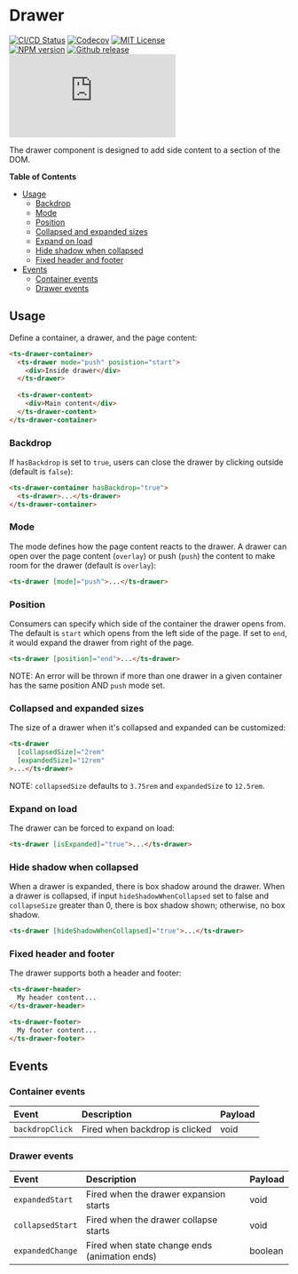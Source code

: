 <h1>Drawer</h1>

[![CI/CD Status][github-action-badge]][github-action-link] [![Codecov][codecov-badge]][codecov-project] [![MIT License][license-image]][license-url]  
[![NPM version][npm-version-image]][npm-package] [![Github release][gh-release-badge]][gh-releases] [![Library size][file-size-badge]][raw-distribution-js]

The drawer component is designed to add side content to a section of the DOM.

<!-- START doctoc generated TOC please keep comment here to allow auto update -->
<!-- DON'T EDIT THIS SECTION, INSTEAD RE-RUN doctoc TO UPDATE -->
**Table of Contents**

- [Usage](#usage)
  - [Backdrop](#backdrop)
  - [Mode](#mode)
  - [Position](#position)
  - [Collapsed and expanded sizes](#collapsed-and-expanded-sizes)
  - [Expand on load](#expand-on-load)
  - [Hide shadow when collapsed](#hide-shadow-when-collapsed)
  - [Fixed header and footer](#fixed-header-and-footer)
- [Events](#events)
  - [Container events](#container-events)
  - [Drawer events](#drawer-events)

<!-- END doctoc generated TOC please keep comment here to allow auto update -->


## Usage

Define a container, a drawer, and the page content:

```html
<ts-drawer-container>
  <ts-drawer mode="push" posistion="start">
    <div>Inside drawer</div>
  </ts-drawer>
  
  <ts-drawer-content>
    <div>Main content</div>
  </ts-drawer-content>
</ts-drawer-container>
```

### Backdrop

If `hasBackdrop` is set to `true`, users can close the drawer by clicking outside (default is `false`):

```html
<ts-drawer-container hasBackdrop="true">
  <ts-drawer>...</ts-drawer>
</ts-drawer-container>
```

### Mode

The mode defines how the page content reacts to the drawer. A drawer can open over the page content (`overlay`) or push
(`push`) the content to make room for the drawer (default is `overlay`):

```html
<ts-drawer [mode]="push">...</ts-drawer>
```
 
### Position

Consumers can specify which side of the container the drawer opens from. The default is `start` which opens from the
left side of the page. If set to `end`, it would expand the drawer from right of the page.

```html
<ts-drawer [position]="end">...</ts-drawer>
```

NOTE: An error will be thrown if more than one drawer in a given container has the same position AND `push` mode set.

### Collapsed and expanded sizes

The size of a drawer when it's collapsed and expanded can be customized:

```html
<ts-drawer
  [collapsedSize]="2rem"
  [expandedSize]="12rem"
>...</ts-drawer>
```

NOTE: `collapsedSize` defaults to `3.75rem` and `expandedSize` to `12.5rem`.

### Expand on load

The drawer can be forced to expand on load:

```html
<ts-drawer [isExpanded]="true">...</ts-drawer>
```

### Hide shadow when collapsed

When a drawer is expanded, there is box shadow around the drawer. When a drawer is collapsed, if input `hideShadowWhenCollapsed` set to false and `collapseSize` greater than 0, there is box shadow shown; otherwise, no box shadow.

```html
<ts-drawer [hideShadowWhenCollapsed]="true">...</ts-drawer>
```

### Fixed header and footer

The drawer supports both a header and footer:

```html
<ts-drawer-header>
  My header content...
</ts-drawer-header>
```
```html
<ts-drawer-footer>
  My footer content...
</ts-drawer-footer>
```

## Events

### Container events

| Event           | Description                    | Payload |
|:----------------|:-------------------------------|:--------|
| `backdropClick` | Fired when backdrop is clicked | void    |

### Drawer events

| Event            | Description                                   | Payload |
|:-----------------|:----------------------------------------------|:--------|
| `expandedStart`  | Fired when the drawer expansion starts        | void    |
| `collapsedStart` | Fired when the drawer collapse starts         | void    |
| `expandedChange` | Fired when state change ends (animation ends) | boolean |


<!-- Links -->
[license-url]:         https://github.com/GetTerminus/terminus-oss/blob/release/LICENSE
[license-image]:       http://img.shields.io/badge/license-MIT-blue.svg
[codecov-project]:     https://codecov.io/gh/GetTerminus/terminus-oss
[codecov-badge]:       https://codecov.io/gh/GetTerminus/terminus-oss/branch/release/graph/badge.svg
[npm-version-image]:   http://img.shields.io/npm/v/@terminus/ui-drawer.svg
[npm-package]:         https://www.npmjs.com/package/@terminus/ui-drawer
[gh-release-badge]:    https://img.shields.io/github/release/GetTerminus/terminus-oss.svg
[gh-releases]:         https://github.com/GetTerminus/terminus-ui/releases/
[github-action-badge]: https://github.com/GetTerminus/terminus-oss/workflows/Release%20CI/badge.svg
[github-action-link]:  https://github.com/GetTerminus/terminus-oss/actions?query=workflow%3A%22CI+Release%22
[file-size-badge]:     http://img.badgesize.io/https://unpkg.com/@terminus/ui-drawer/bundles/terminus-ui-drawer.umd.min.js?compression=gzip
[raw-distribution-js]: https://unpkg.com/@terminus/ui-drawer/bundles/terminus-ui-drawer.umd.js
